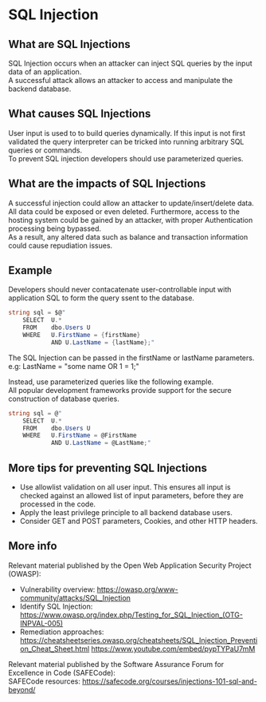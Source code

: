 # SQL Injection

## What are SQL Injections
SQL Injection occurs when an attacker can inject SQL queries by the input data of an application.\
A successful attack allows an attacker to access and manipulate the backend database.

## What causes SQL Injections
User input is used to to build queries dynamically. If this input is not first validated the query interpreter can be tricked into running arbitrary SQL queries or commands.\
To prevent SQL injection developers should use parameterized queries.

## What are the impacts of SQL Injections
A successful injection could allow an attacker to update/insert/delete data.\
All data could be exposed or even deleted. Furthermore, access to the hosting system could be gained by an attacker, with proper Authentication processing being bypassed.\
As a result, any altered data such as balance and transaction information could cause repudiation issues.

## Example

Developers should never contacatenate user-controllable input with application SQL to form the query ssent to the database.
```C#
string sql = $@"
    SELECT  U.*
    FROM    dbo.Users U
    WHERE   U.FirstName = {firstName}
            AND U.LastName = {lastName};"
```

The SQL Injection can be passed in the firstName or lastName parameters.\
e.g: LastName = "some name OR 1 = 1;"

Instead, use parameterized queries like the following example.\
All popular development frameworks provide support for the secure construction of database queries.
```C#
string sql = @"
    SELECT  U.*
    FROM    dbo.Users U
    WHERE   U.FirstName = @FirstName
            AND U.LastName = @LastName;"
```

## More tips for preventing SQL Injections

- Use allowlist validation on all user input. This ensures all input is checked against an allowed list of input parameters, before they are processed in the code.
- Apply the least privilege principle to all backend database users.
- Consider GET and POST parameters, Cookies, and other HTTP headers.

## More info

Relevant material published by the Open Web Application Security Project (OWASP):

- Vulnerability overview: https://owasp.org/www-community/attacks/SQL_Injection
- Identify SQL Injection: https://www.owasp.org/index.php/Testing_for_SQL_Injection_(OTG-INPVAL-005)
- Remediation approaches: https://cheatsheetseries.owasp.org/cheatsheets/SQL_Injection_Prevention_Cheat_Sheet.html
https://www.youtube.com/embed/pypTYPaU7mM

Relevant material published by the Software Assurance Forum for Excellence in Code (SAFECode):\
SAFECode resources: https://safecode.org/courses/injections-101-sql-and-beyond/
